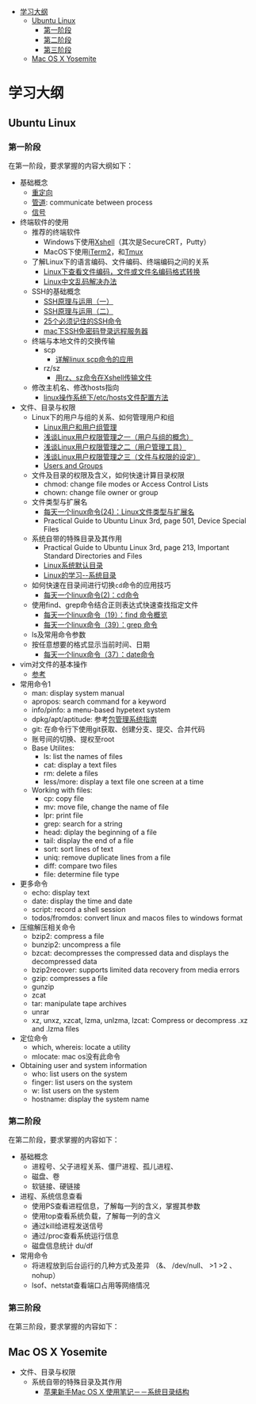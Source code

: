 <!-- TOC depth:6 withLinks:1 updateOnSave:1 -->
- [学习大纲](#)
	- [Ubuntu Linux](#ubuntu-linux)
		- [第一阶段](#)
		- [第二阶段](#)
		- [第三阶段](#)
	- [Mac OS X Yosemite](#mac-os-x-yosemite)
<!-- /TOC -->


# 学习大纲

## Ubuntu Linux

### 第一阶段

在第一阶段，要求掌握的内容大纲如下：
- 基础概念
    - [重定向](http://www.php100.com/html/webkaifa/Linux/2010/0430/6470.html)
    - [管道](http://wenku.baidu.com/view/5a7aeff4f61fb7360b4c65ba.html): communicate between process
    - [信号](http://www.cnblogs.com/taobataoma/archive/2007/08/30/875743.html)
- 终端软件的使用
    - 推荐的终端软件
        - Windows下使用[Xshell](http://www.netsarang.com/products/xsh_overview.html)（其次是SecureCRT，Putty）
        - MacOS下使用[iTerm2](https://www.iterm2.com/index.html)，和[Tmux](http://tmux.sourceforge.net/)
    - 了解Linux下的语言编码、文件编码、终端编码之间的关系
        - [Linux下查看文件编码，文件或文件名编码格式转换](http://blog.sina.com.cn/s/blog_6fe0d70d0101du41.html)
        - [Linux中文乱码解决办法](http://www.mutouxiaogui.cn/blog/?p=21)
    - SSH的基础概念
        - [SSH原理与运用（一）](http://www.ruanyifeng.com/blog/2011/12/ssh_remote_login.html)
        - [SSH原理与运用（二）](http://www.ruanyifeng.com/blog/2011/12/ssh_port_forwarding.html)
        - [25个必须记住的SSH命令](http://os.51cto.com/art/201011/235252.htm)
        - [mac下SSH免密码登录远程服务器](http://cssor.com/mac-ssh-auto-login-server.html)
    - 终端与本地文件的交换传输
        - scp
            - [详解linux scp命令的应用](http://os.51cto.com/art/201003/187301.htm)
        - rz/sz
            - [用rz、sz命令在Xshell传输文件](http://www.cnblogs.com/tao560532/p/3885792.html)
    - 修改主机名、修改hosts指向
        - [linux操作系统下/etc/hosts文件配置方法](http://blog.itpub.net/21639366/viewspace-604530/)
- 文件、目录与权限
    - Linux下的用户与组的关系、如何管理用户和组
        - [Linux用户和用户组管理](http://www.chinaunix.net/old_jh/4/438660.html)
        - [浅谈Linux用户权限管理之一（用户与组的概念）](http://ixdba.blog.51cto.com/2895551/531787/)
        - [浅谈Linux用户权限管理之二（用户管理工具）](http://ixdba.blog.51cto.com/2895551/531793)
        - [浅谈Linux用户权限管理之三（文件与权限的设定）](http://ixdba.blog.51cto.com/2895551/531799)
        - [Users and Groups](https://wiki.archlinux.org/index.php/Users_and_groups)
    - 文件及目录的权限及含义，如何快速计算目录权限
        - chmod: change file modes or Access Control Lists
        - chown: change file owner or group
    - 文件类型与扩展名
        - [每天一个linux命令(24)：Linux文件类型与扩展名](http://www.cnblogs.com/peida/archive/2012/11/22/2781912.html)
        - Practical Guide to Ubuntu Linux 3rd, page 501, Device Special Files
    - 系统自带的特殊目录及其作用
        - Practical Guide to Ubuntu Linux 3rd, page 213, Important Standard Directories and Files
        - [Linux系统默认目录](http://blog.chinaunix.net/uid-30093414-id-4797285.html)
        - [Linux的学习--系统目录](http://www.cnblogs.com/CraryPrimitiveMan/p/4444037.html)
    - 如何快速在目录间进行切换`cd`命令的应用技巧
        - [每天一个linux命令(2)：cd命令](http://www.cnblogs.com/peida/archive/2012/10/24/2736501.html)
    - 使用find、grep命令结合正则表达式快速查找指定文件
        - [每天一个linux命令（19）：find 命令概览](http://www.cnblogs.com/peida/archive/2012/11/13/2767374.html)
        - [每天一个linux命令（39）：grep 命令](http://www.cnblogs.com/peida/archive/2012/12/17/2821195.html)
    - ls及常用命令参数
    - 按任意想要的格式显示当前时间、日期
        - [每天一个linux命令（37）：date命令](http://www.cnblogs.com/peida/archive/2012/12/13/2815687.html)
- vim对文件的基本操作
    - [参考](./vim基本操作.md)
- 常用命令1
    - man: display system manual
    - apropos: search command for a keyword
    - info/pinfo: a menu-based hypetext system
    - dpkg/apt/aptitude: 参考[包管理系统指南](http://wiki.ubuntu.org.cn/包管理系统指南)
    - git: 在命令行下使用git获取、创建分支、提交、合并代码
    - 账号间的切换、提权至root
    - Base Utilites:
        - ls: list the names of files
        - cat: display a text files
        - rm: delete a files
        - less/more: display a text file one screen at a time
    - Working with files:
        - cp: copy file
        - mv: move file, change the name of file
        - lpr: print file
        - grep: search for a string
        - head: diplay the beginning of a file
        - tail: display the end of a file
        - sort: sort lines of text
        - uniq: remove duplicate lines from a file
        - diff: compare two files
        - file: determine file type
- 更多命令
    - echo: display text
    - date: display the time and date
    - script: record a shell session
    - todos/fromdos: convert linux and macos files to windows format
- 压缩解压相关命令
    - bzip2: compress a file
    - bunzip2: uncompress a file
    - bzcat: decompresses the compressed data and displays the decompressed data
    - bzip2recover: supports limited data recovery from media errors
    - gzip: compresses a file
    - gunzip
    - zcat
    - tar: manipulate tape archives
    - unrar
    - xz, unxz, xzcat, lzma, unlzma, lzcat: Compress or decompress .xz and .lzma files
- 定位命令
    - which, whereis: locate a utility
    - mlocate: mac os没有此命令
- Obtaining user and system information
    - who: list users on the system
    - finger: list users on the system
    - w: list users on the system
    - hostname: display the system name

### 第二阶段

在第二阶段，要求掌握的内容如下：

- 基础概念
    - 进程号、父子进程关系、僵尸进程、孤儿进程、
    - 磁盘、卷
    - 软链接、硬链接
- 进程、系统信息查看
    - 使用PS查看进程信息，了解每一列的含义，掌握其参数
    - 使用top查看系统负载，了解每一列的含义
    - 通过kill给进程发送信号
    - 通过/proc查看系统运行信息
    - 磁盘信息统计 du/df
- 常用命令
    - 将进程放到后台运行的几种方式及差异 （&、  /dev/null、 >1  >2 、 nohup）
    - lsof、netstat查看端口占用等网络情况

### 第三阶段

在第三阶段，要求掌握的内容如下：

## Mac OS X Yosemite

- 文件、目录与权限
    - 系统自带的特殊目录及其作用
        - [苹果新手Mac OS X 使用笔记－－系统目录结构](http://blog.csdn.net/smstong/article/details/15499661)
